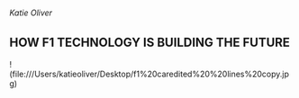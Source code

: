 ###### Katie Oliver 
## HOW F1 TECHNOLOGY IS BUILDING THE FUTURE

! (file:///Users/katieoliver/Desktop/f1%20caredited%20%20lines%20copy.jpg)

